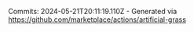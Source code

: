 Commits: 2024-05-21T20:11:19.110Z - Generated via https://github.com/marketplace/actions/artificial-grass
<br>
